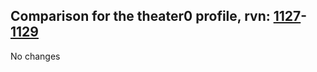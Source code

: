## Comparison for the theater0 profile, rvn: [1127](https://github.com/PRO100KatYT/FortniteProfileRevisions/tree/main/profiles/theater0/1127%20theater0.json)-[1129](https://github.com/PRO100KatYT/FortniteProfileRevisions/tree/main/profiles/theater0/1129%20theater0.json)

No changes
